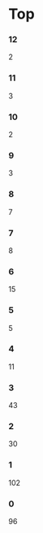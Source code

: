 # Top
### 12
   2
### 11
   3
### 10
   2
### 9
   3
### 8
   7
### 7
   8
### 6
   15
### 5
   5
### 4
   11
### 3
   43
### 2
   30
### 1
   102
### 0
   96
